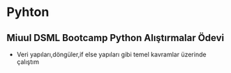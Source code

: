 # Pyhton 
## Miuul DSML Bootcamp Python Alıştırmalar Ödevi
- Veri yapıları,döngüler,if else yapıları gibi temel kavramlar üzerinde çalıştım


